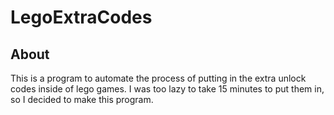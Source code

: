 # LegoExtraCodes  
## About
This is a program to automate the process of putting in the extra unlock codes inside of lego games. I was too lazy to take 15 minutes to put them in, so I decided to make this program.
